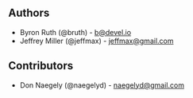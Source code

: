 ## Authors

- Byron Ruth (@bruth) - b@devel.io
- Jeffrey Miller (@jeffmax) - jeffmax@gmail.com

## Contributors

- Don Naegely (@naegelyd) - naegelyd@gmail.com
